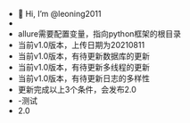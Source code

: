 - 👋 Hi, I’m @leoning2011
- 
- allure需要配置变量，指向python框架的根目录
- 当前v1.0版本，上传日期为20210811
- 当前v1.0版本，有待更新数据库的更新
- 当前v1.0版本，有待更新多线程的更新
- 当前v1.0版本，有待更新日志的多样性
- 更新完成以上3个条件，会发布2.0
- -测试
- 2.0
<!---
leoning2011/leoning2011 is a ✨ special ✨ repository because its `README.md` (this file) appears on your GitHub profile.
You can click the Preview link to take a look at your changes.
--->


